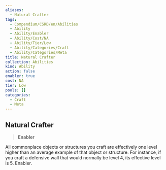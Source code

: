 ```yaml
---
aliases:
  - Natural Crafter
tags:
  - Compendium/CSRD/en/Abilities
  - Ability
  - Ability/Enabler
  - Ability/Cost/NA
  - Ability/Tier/Low
  - Ability/Categories/Craft
  - Ability/Categories/Meta
title: Natural Crafter
collection: Abilities
kind: Ability
action: false
enabler: true
cost: NA
tier: Low
pools: []
categories:
  - Craft
  - Meta
---
```

## Natural Crafter  
>**Enabler**
  
All commonplace objects or structures you craft are effectively one level higher than an average example of that object or structure. For instance, if you craft a defensive wall that would normally be level 4, its effective level is 5. Enabler.